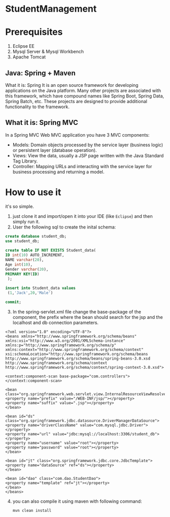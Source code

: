 # StudentManagement

# Prerequisites
1. Eclipse EE
2. Mysql Server & Mysql Workbench
3. Apache Tomcat 
## Java: Spring + Maven
What it is: Spring
It is an open source framework for developing applications on the Java platform. Many other projects are associated with this framework, which have compound names like Spring Boot, Spring Data, Spring Batch, etc. These projects are designed to provide additional functionality to the framework.

## What it is: Spring MVC
In a Spring MVC Web MVC application you have 3 MVC components:
- Models: Domain objects processed by the service layer (business logic) or persistent layer (database operation).
- Views: View the data, usually a JSP page written with the Java Standard Tag Library.
- Controller: Mapping URLs and interacting with the service layer for business processing and returning a model.

# How to use it
it's so simple.
1. just clone it and import/open it into your IDE (like `Eclipse`) and then simply run it.
2. User the following sql to create the inital schema:
```sql
create database student_db;
use student_db;
 
create table IF NOT EXISTS Student_data(
ID int(10) AUTO_INCREMENT,
NAME varchar(20),
Age int(10),
Gender varchar(20),
PRIMARY KEY(ID)
 );
 
insert into Student_data values
 (1,'Jack',20,'Male')

commit;
```
3. In the spring-servlet.xml file change the base-package of the component, the prefix where the bean should search for the jsp and the localhost and db connection parameters.
```
<?xml version="1.0" encoding="UTF-8"?>
<beans xmlns="http://www.springframework.org/schema/beans"  
xmlns:xsi="http://www.w3.org/2001/XMLSchema-instance"  
xmlns:p="http://www.springframework.org/schema/p"  
xmlns:context="http://www.springframework.org/schema/context"  
xsi:schemaLocation="http://www.springframework.org/schema/beans  
http://www.springframework.org/schema/beans/spring-beans-3.0.xsd  
http://www.springframework.org/schema/context  
http://www.springframework.org/schema/context/spring-context-3.0.xsd">

<context:component-scan base-package="com.controllers"></context:component-scan>

<bean class="org.springframework.web.servlet.view.InternalResourceViewResolver">
<property name="prefix" value="/WEB-INF/jsp/"></property>
<property name="suffix" value=".jsp"></property>
</bean>

<bean id="ds" class="org.springframework.jdbc.datasource.DriverManagerDataSource">  
<property name="driverClassName" value="com.mysql.jdbc.Driver"></property>  
<property name="url" value="jdbc:mysql://localhost:3306/student_db"></property>  
<property name="username" value="root"></property>  
<property name="password" value="root"></property>  
</bean>  

<bean id="jt" class="org.springframework.jdbc.core.JdbcTemplate">
<property name="dataSource" ref="ds"></property>
</bean>

<bean id="dao" class="com.dao.StudentDao">
<property name="template" ref="jt"></property>
</bean>
</beans>
```

4. you can also compile it using maven with following command:

   ```
   mvn clean install
   ```
